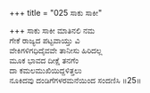 +++
title = "025 ಸಾಕು ಸಾಕೀ"

+++
ಸಾಕು ಸಾಕೀ ಮಾತಿನಲಿ ನಮ  
ಗೇಕೆ ರಾಜ್ಯದ ಪಟ್ಟವಾಯ್ತು ವಿ  
ವೇಕಿಗಳಿಗಧಿದೈವವೇ ತಾನೀಸು ಹಿರಿದಲ್ಲ   
ಮೂಕ ಭಾವದ ದೀಕ್ಷೆ ತನಗೆಂ  
ದಾ ಕಮಲಮುಖಿಯಿದ್ದಳಿತ್ತಲು  
ನೂಕಿದವು ದಂಡಿಗೆಗಳರಮನೆಯಿಂದ ಸಂದಣಿಸಿ      ॥25॥